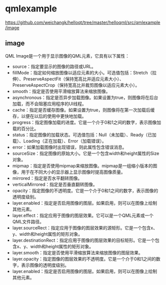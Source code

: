# qmlexample
https://github.com/weichangk/helloqt/tree/master/helloqml/src/qmlexample/image

## image
QML Image是一个用于显示图像的QML元素，它具有以下属性：
- source：指定要显示的图像的路径或URL。
- fillMode：指定如何缩放图像以适应元素的大小。可选值包括：Stretch（拉伸）、PreserveAspectFit（保持宽高比并适应元素大小）、PreserveAspectCrop（保持宽高比并裁剪图像以适应元素大小）。
- smooth：指定是否使用平滑缩放算法来缩放图像。
- asynchronous：指定是否异步加载图像。如果设置为true，则图像将在后台加载，而不会阻塞应用程序的UI线程。
- cache：指定是否缓存图像。如果设置为true，则图像将在第一次加载后缓存，以便在以后的使用中更快地加载。
- progress：指定图像加载的进度。它是一个介于0和1之间的数字，表示图像加载的百分比。
- status：指定图像的加载状态。可选值包括：Null（未加载）、Ready（已加载）、Loading（正在加载）、Error（加载错误）。
- error：如果加载图像时出现错误，则此属性包含错误消息。
- sourceSize：指定图像的原始大小。它是一个包含width和height属性的Size对象。
- mipmap：指定是否使用mipmap来缩放图像。mipmap是一组缩小版本的图像，用于在不同大小的显示器上显示图像时提高图像质量。
- mirrored：指定是否水平翻转图像。
- verticalMirrored：指定是否垂直翻转图像。
- opacity：指定图像的不透明度。它是一个介于0和1之间的数字，表示图像的透明度级别。
- layer.enabled：指定是否启用图像的图层。如果启用，则可以在图像上绘制其他元素。
- layer.effect：指定应用于图像的图层效果。它可以是一个QML元素或一个QML文件路径。
- layer.sourceRect：指定应用于图像的图层效果的源矩形。它是一个包含x、y、width和height属性的矩形对象。
- layer.destinationRect：指定应用于图像的图层效果的目标矩形。它是一个包含x、y、width和height属性的矩形对象。
- layer.smooth：指定是否使用平滑缩放算法来缩放图像的图层效果。
- layer.opacity：指定图像的图层效果的不透明度。它是一个介于0和1之间的数字，表示图像的透明度级别。
- layer.enabled：指定是否启用图像的图层。如果启用，则可以在图像上绘制其他元素。

